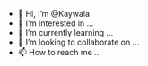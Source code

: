 - 👋 Hi, I’m @Kaywala
- 👀 I’m interested in ...
- 🌱 I’m currently learning ...
- 💞️ I’m looking to collaborate on ...
- 📫 How to reach me ...

<!---
Kaywala/Kaywala is a ✨ special ✨ repository because its `README.md` (this file) appears on your GitHub profile.
You can click the Preview link to take a look at your changes.
--->

